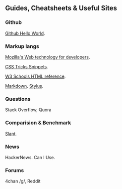 ## Guides, Cheatsheets & Useful Sites

### Github
[Github Hello World](https://guides.github.com/activities/hello-world/). 

### Markup langs
[Mozilla's Web technology for developers](https://developer.mozilla.org/en-US/docs/Web).

[CSS Tricks Snippets](https://css-tricks.com/snippets/css/).

[W3 Schools HTML reference](https://www.w3schools.com/tags/default.asp).

[Markdown](https://daringfireball.net/projects/markdown/). [Stylus](https://github.com/stylus/stylus/). 

### Questions
Stack Overflow, Quora

### Comparision & Benchmark
[Slant](https://www.slant.co/).

### News
HackerNews. 
Can I Use. 

### Forums
4chan /g/, Reddit



